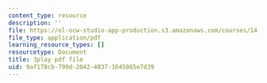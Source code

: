 ```yaml
---
content_type: resource
description: ''
file: https://ol-ocw-studio-app-production.s3.amazonaws.com/courses/14-01sc-principles-of-microeconomics-fall-2011/9af178cb799d204240371645865e7d39_Ye4vL7u6N2g.pdf
file_type: application/pdf
learning_resource_types: []
resourcetype: Document
title: 3play pdf file
uid: 9af178cb-799d-2042-4037-1645865e7d39
---
```

